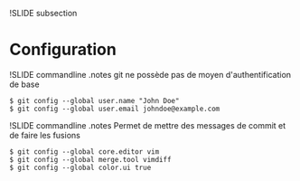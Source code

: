 !SLIDE subsection
# Configuration #

!SLIDE commandline
.notes git ne possède pas de moyen d'authentification de base

	$ git config --global user.name "John Doe"
	$ git config --global user.email johndoe@example.com

!SLIDE commandline
.notes Permet de mettre des messages de commit et de faire les fusions

	$ git config --global core.editor vim
	$ git config --global merge.tool vimdiff
	$ git config --global color.ui true

